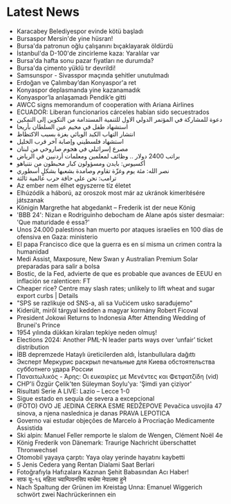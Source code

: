 # Latest News
-  Karacabey Belediyespor evinde kötü başladı
-  Bursaspor Mersin'de yine hüsran!
-  Bursa'da patronun oğlu çalışanını bıçaklayarak öldürdü
-  İstanbul'da D-100'de zincirleme kaza: Yaralılar var
-  Bursa'da hafta sonu pazar fiyatları ne durumda?
-  Bursa'da çimento yüklü tır devrildi!
-  Samsunspor - Sivasspor maçında şehitler unutulmadı
-  Erdoğan ve Çalımbay’dan Konyaspor'a ret
-  Konyaspor deplasmanda yine kazanamadık
-  Konyaspor’la anlaşamadı Pendik’e gitti
-  AWCC signs memorandum of cooperation with Ariana Airlines
-  ECUADOR: Liberan funcionarios cárceles habían sido secuestrados
-  دعوة للمشاركة في المؤتمر الدولي الاول للتنمية المستدامة من التكوين إلى التمكين
-  استشهاد طفل في مخيم عين السلطان بأريحا
-  انتشار التهاب الكبد الوبائي بغزة بسبب الاكتظاظ
-  استشهاد فلسطيني وإصابة آخر قرب الخليل
-  مصرع إسرائيلي في هجوم صاروخي من لبنان
-  براتب 2400 دولار .. وظائف لمعلمين ومعلمات أردنيين في الرياض
-  أكسيوس: بايدن ومسؤولون كبار محبطون من نتنياهو
-  نصر الله: مئة يوم وغزّة تقاوم وصامدة بشعبها بشكلٍ أسطوري
-  ترامب: نحن على حافة حرب عالمية ثالثة
-  Az ember nem élhet egyszerre tíz életet
-  Elhúzódik a háború, az oroszok most már az ukránok kimerítésére játszanak
-  Königin Margrethe hat abgedankt – Frederik ist der neue König
-  'BBB 24': Nizan e Rodriguinho debocham de Alane após sister desmaiar: 'Que maturidade é essa?'
-  Unos 24.000 palestinos han muerto por ataques israelíes en 100 días de ofensiva en Gaza: ministerio
-  El papa Francisco dice que la guerra es en sí misma un crimen contra la humanidad
-  Medi Assist, Maxposure, New Swan y Australian Premium Solar preparadas para salir a bolsa
-  Bostic, de la Fed, advierte de que es probable que avances de EEUU en inflación se ralenticen: FT
-  Cheaper rice? Centre may slash rates; unlikely to lift wheat and sugar export curbs | Details
-  "SPS se razlikuje od SNS-a, ali sa Vučićem usko sarađujemo"
-  Kiderült, miről tárgyal kedden a magyar kormány Robert Ficoval
-  President Jokowi Returns to Indonesia After Attending Wedding of Brunei's Prince
-  1954 yılında dükkan kiraları tepkiye neden olmuş!
-  Elections 2024: Another PML-N leader parts ways over ‘unfair’ ticket distribution
-  İBB depremzede Hataylı üreticilerden aldı, İstanbullulara dağıttı
-  Эксперт Меркурис раскрыл печальные для Киева обстоятельства субботнего удара России
-  Παναιτωλικός - Άρης: Οι ευκαιρίες με Μενέντες και Φετφατζίδη (vid)
-  CHP'li Özgür Çelik'ten Süleyman Soylu'ya: 'Şimdi yan çiziyor'
-  Risultati Serie A LIVE: Lazio – Lecce 1-0
-  Sigue estado en sequía de severa a excepcional
-  (FOTO) OVO JE JEDINA ĆERKA ESME REDŽEPOVE Pevačica usvojila 47 sinova, a njena naslednica je danas PRAVA LEPOTICA
-  Governo vai estudar objeções de Marcelo à Procriação Medicamente Assistida
-  Ski alpin: Manuel Feller remporte le slalom de Wengen, Clément Noël 4e
-  König Frederik von Dänemark: Traurige Nachricht überschattet Thronwechsel
-  Otomobil yayaya çarptı: Yaya olay yerinde hayatını kaybetti
-  5 Jenis Cedera yang Rentan Dialami Saat Berlari
-  Fotoğrafıyla Hafızalara Kazınan Şehit Babasından Acı Haber!
-  साफ यू-१६ महिला च्याम्पियनसिप मार्चमा नेपालमा हुने
-  Nach Spaltung der Grünen im Kreistag Unna: Emanuel Wiggerich schwört zwei Nachrückerinnen ein

